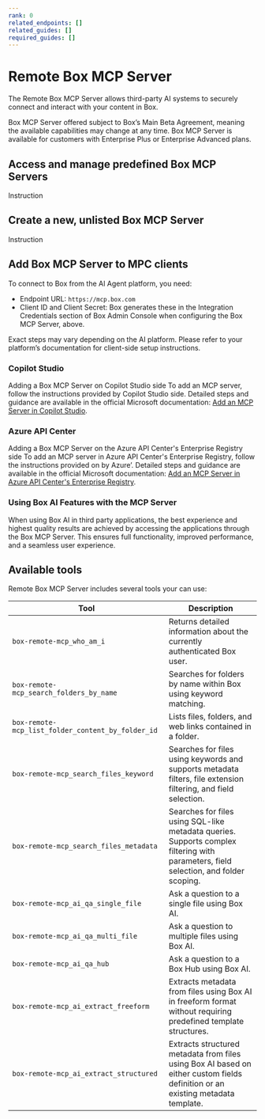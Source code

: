 ```yaml
---
rank: 0
related_endpoints: []
related_guides: []
required_guides: []
---
```


# Remote Box MCP Server

The Remote Box MCP Server allows third-party AI systems to securely connect and interact with your content in Box.

<Message type='notice'>
  Box MCP Server offered subject to Box’s Main Beta Agreement, meaning the available capabilities may change at any time. Box MCP Server is available for customers with Enterprise Plus or Enterprise Advanced plans.
</Message>

## Access and manage predefined Box MCP Servers

Instruction

## Create a new, unlisted Box MCP Server

Instruction

## Add Box MCP Server to MPC clients

To connect to Box from the AI Agent platform, you need:

* Endpoint URL: `https://mcp.box.com`
* Client ID and Client Secret: Box generates these in the Integration Credentials section of Box Admin Console when configuring the Box MCP Server, above.

Exact steps may vary depending on the AI platform. Please refer to your platform’s documentation for client-side setup instructions.

### Copilot Studio

Adding a Box MCP Server on Copilot Studio side
To add an MCP server, follow the instructions provided by Copilot Studio side. Detailed steps and guidance are available in the official Microsoft documentation: [Add an MCP Server in Copilot Studio](https://learn.microsoft.com/en-us/microsoft-copilot-studio/agent-extend-action-mcp#add-tools-from-an-existing-mcp-connector-to-an-agent).

### Azure API Center

Adding a Box MCP Server on the Azure API Center's Enterprise Registry side
To add an MCP server in Azure API Center's Enterprise Registry, follow the instructions provided on by Azure’. Detailed steps and guidance are available in the official Microsoft documentation: [Add an MCP Server in Azure API Center's Enterprise Registry](https://learn.microsoft.com/en-us/azure/api-center/register-discover-mcp-server).

### Using Box AI Features with the MCP Server

When using Box AI in third party applications, the best experience and highest quality results are achieved by accessing the applications through the Box MCP Server. This ensures full functionality, improved performance, and a seamless user experience.

## Available tools

Remote Box MCP Server includes several tools your can use:

| Tool| Description|
|--------|--------|
| `box-remote-mcp_who_am_i`| Returns detailed information about the currently authenticated Box user.|
| `box-remote-mcp_search_folders_by_name`| Searches for folders by name within Box using keyword matching.|
| `box-remote-mcp_list_folder_content_by_folder_id`| Lists files, folders, and web links contained in a folder. |
| `box-remote-mcp_search_files_keyword`| Searches for files using keywords and supports metadata filters, file extension filtering, and field selection.|
| `box-remote-mcp_search_files_metadata`| Searches for files using SQL-like metadata queries. Supports complex filtering with parameters, field selection, and folder scoping.|
| `box-remote-mcp_ai_qa_single_file`| Ask a question to a single file using Box AI.|
| `box-remote-mcp_ai_qa_multi_file`| Ask a question to multiple files using Box AI.|
| `box-remote-mcp_ai_qa_hub`| Ask a question to a Box Hub using Box AI.|
| `box-remote-mcp_ai_extract_freeform`| Extracts metadata from files using Box AI in freeform format without requiring predefined template structures.|
| `box-remote-mcp_ai_extract_structured`| Extracts structured metadata from files using Box AI based on either custom fields definition or an existing metadata template.|
